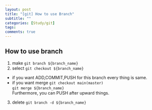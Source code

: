 ```yaml
---
layout: post
title: "[git] How to use Branch"
subtitle: ""
categories: [Study/git]
tags:
comments: true
---
```


## How to use branch
1) make
`git branch ${branch_name}`
2) select
`git checkout ${branch_name}`

* if you want ADD,COMMIT,PUSH for this branch
every thing is same.
* if you want merge
`git checkout main(master)`<br/>
`git merge ${branch_name}`<br/>
Furthermore, you can PUSH after upward things.

3) delete
`git branch -d ${branch_name}`
